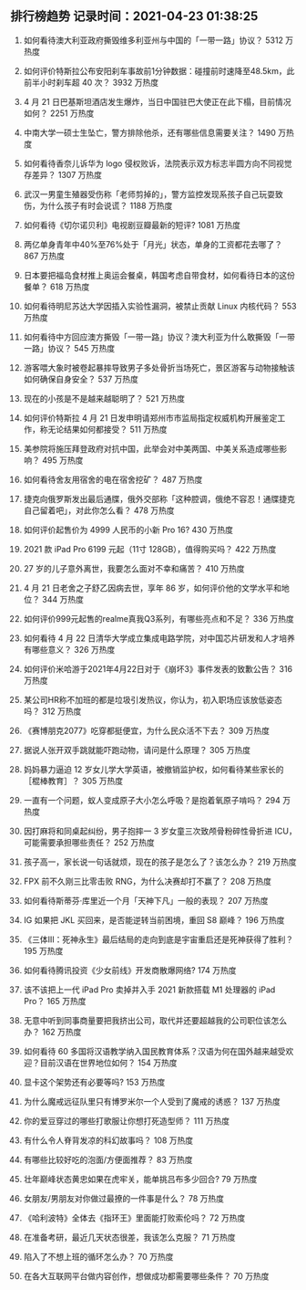 
## 排行榜趋势 记录时间：2021-04-23 01:38:25
  
  1. 如何看待澳大利亚政府撕毁维多利亚州与中国的「一带一路」协议？ 5312 万热度
    
  2. 如何评价特斯拉公布安阳刹车事故前1分钟数据：碰撞前时速降至48.5km，此前半小时刹车超 40 次？ 3932 万热度
    
  3. 4 月 21 日巴基斯坦酒店发生爆炸，当日中国驻巴大使正在此下榻，目前情况如何？ 2251 万热度
    
  4. 中南大学一硕士生坠亡，警方排除他杀，还有哪些信息需要关注？ 1490 万热度
    
  5. 如何看待香奈儿诉华为 logo 侵权败诉，法院表示双方标志半圆方向不同视觉存差异？ 1307 万热度
    
  6. 武汉一男童生殖器受伤称「老师剪掉的」，警方监控发现系孩子自己玩耍致伤，为什么孩子有时会说谎？ 1188 万热度
    
  7. 如何看待《切尔诺贝利》电视剧豆瓣最新的短评? 1081 万热度
    
  8. 两亿单身青年中40%至76%处于「月光」状态，单身的工资都花去哪了？ 867 万热度
    
  9. 日本要把福岛食材推上奥运会餐桌，韩国考虑自带食材，如何看待日本的这份餐单？ 618 万热度
    
  10. 如何看待明尼苏达大学因插入实验性漏洞，被禁止贡献 Linux 内核代码？ 553 万热度
    
  11. 如何看待中方回应澳方撕毁「一带一路」协议？澳大利亚为什么敢撕毁「一带一路」协议？ 545 万热度
    
  12. 游客喂大象时被卷起暴摔导致男子多处骨折当场死亡，景区游客与动物接触该如何确保自身安全？ 537 万热度
    
  13. 现在的小孩是不是越来越聪明了？ 521 万热度
    
  14. 如何评价特斯拉 4 月 21 日发申明请郑州市市监局指定权威机构开展鉴定工作，称无论结果如何都接受？ 511 万热度
    
  15. 美参院将施压拜登政府对抗中国，此举会对中美两国、中美关系造成哪些影响？ 495 万热度
    
  16. 如何看待舍友用宿舍的电在宿舍挖矿？ 487 万热度
    
  17. 捷克向俄罗斯发出最后通牒，俄外交部称「这种腔调，俄绝不容忍！通牒捷克自己留着吧」，对此你怎么看？ 478 万热度
    
  18. 如何评价起售价为 4999 人民币的小新 Pro 16? 430 万热度
    
  19. 2021 款 iPad Pro 6199 元起（11寸 128GB），值得购买吗？ 422 万热度
    
  20. 27 岁的儿子意外离世，我要怎么面对不幸和痛苦？ 410 万热度
    
  21. 4 月 21 日老舍之子舒乙因病去世，享年 86 岁，如何评价他的文学水平和地位？ 344 万热度
    
  22. 如何评价999元起售的realme真我Q3系列，有哪些亮点和不足？ 336 万热度
    
  23. 如何看待 4 月 22 日清华大学成立集成电路学院，对中国芯片研发和人才培养有哪些意义？ 326 万热度
    
  24. 如何评价米哈游于2021年4月22日对于《崩坏3》事件发表的致歉公告？ 316 万热度
    
  25. 某公司HR称不加班的都是垃圾引发热议，你认为，初入职场应该放低姿态吗？ 312 万热度
    
  26. 《赛博朋克2077》吃穿都挺便宜，为什么民众活不下去？ 309 万热度
    
  27. 据说人张开双手跳就能吓跑动物，请问是什么原理？ 305 万热度
    
  28. 妈妈暴力逼迫 12 岁女儿学大学英语，被撤销监护权，如何看待某些家长的［棍棒教育］？ 305 万热度
    
  29. 一直有一个问题，蚁人变成原子大小怎么呼吸？是抱着氧原子啃吗？ 294 万热度
    
  30. 因打麻将和同桌起纠纷，男子抱摔一 3 岁女童三次致颅骨粉碎性骨折进 ICU，可能需要承担哪些责任？ 252 万热度
    
  31. 孩子高一，家长说一句话就烦，现在的孩子是怎么了？该怎么办？ 219 万热度
    
  32. FPX 前不久刚三比零击败 RNG，为什么决赛却打不赢了？ 208 万热度
    
  33. 如何看待斯蒂芬·库里近一个月「天神下凡」一般的表现？ 207 万热度
    
  34. IG 如果把 JKL 买回来，是否能逆转当前困境，重回 S8 巅峰？ 196 万热度
    
  35. 《三体III：死神永生》最后结局的走向到底是宇宙重启还是死神获得了胜利？ 195 万热度
    
  36. 如何看待腾讯投资《少女前线》开发商散爆网络? 174 万热度
    
  37. 该不该把上一代 iPad Pro 卖掉并入手 2021 新款搭载 M1 处理器的 iPad Pro？ 165 万热度
    
  38. 无意中听到同事商量要把我挤出公司，取代并还要超越我的公司职位该怎么办？ 162 万热度
    
  39. 如何看待 60 多国将汉语教学纳入国民教育体系？汉语为何在国外越来越受欢迎？目前汉语在世界地位如何？ 154 万热度
    
  40. 显卡这个架势还有必要等吗? 153 万热度
    
  41. 为什么魔戒远征队里只有博罗米尔一个人受到了魔戒的诱惑？ 137 万热度
    
  42. 你的爱豆穿过的哪些打歌服让你想打死造型师？ 111 万热度
    
  43. 有什么令人脊背发凉的科幻故事吗？ 108 万热度
    
  44. 有哪些比较好吃的泡面/方便面推荐？ 83 万热度
    
  45. 壮年巅峰状态黄忠如果在虎牢关，能单挑吕布多少回合? 79 万热度
    
  46. 女朋友/男朋友对你做过最撩的一件事是什么？ 78 万热度
    
  47. 《哈利波特》全体去《指环王》里面能打败索伦吗？ 72 万热度
    
  48. 在准备考研，最近几天状态很差，我该怎么克服？ 71 万热度
    
  49. 陷入了不想上班的循环怎么办？ 70 万热度
    
  50. 在各大互联网平台做内容创作，想做成功都需要哪些条件？ 70 万热度
    